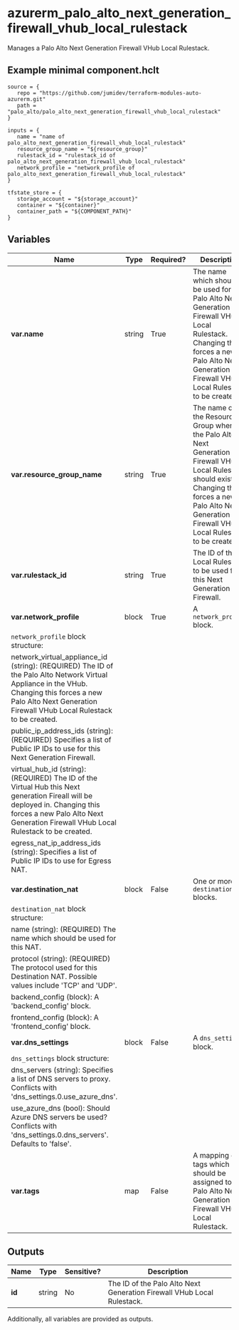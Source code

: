 # azurerm_palo_alto_next_generation_firewall_vhub_local_rulestack

Manages a Palo Alto Next Generation Firewall VHub Local Rulestack.

## Example minimal component.hclt

```hcl
source = {
   repo = "https://github.com/jumidev/terraform-modules-auto-azurerm.git" 
   path = "palo_alto/palo_alto_next_generation_firewall_vhub_local_rulestack" 
}

inputs = {
   name = "name of palo_alto_next_generation_firewall_vhub_local_rulestack" 
   resource_group_name = "${resource_group}" 
   rulestack_id = "rulestack_id of palo_alto_next_generation_firewall_vhub_local_rulestack" 
   network_profile = "network_profile of palo_alto_next_generation_firewall_vhub_local_rulestack" 
}

tfstate_store = {
   storage_account = "${storage_account}" 
   container = "${container}" 
   container_path = "${COMPONENT_PATH}" 
}

```

## Variables

| Name | Type | Required? |  Description |
| ---- | ---- | --------- |  ----------- |
| **var.name** | string | True | The name which should be used for this Palo Alto Next Generation Firewall VHub Local Rulestack. Changing this forces a new Palo Alto Next Generation Firewall VHub Local Rulestack to be created. | 
| **var.resource_group_name** | string | True | The name of the Resource Group where the Palo Alto Next Generation Firewall VHub Local Rulestack should exist. Changing this forces a new Palo Alto Next Generation Firewall VHub Local Rulestack to be created. | 
| **var.rulestack_id** | string | True | The ID of the Local Rulestack to be used for this Next Generation Firewall. | 
| **var.network_profile** | block | True | A `network_profile` block. | 
| `network_profile` block structure: || 
|   network_virtual_appliance_id (string): (REQUIRED) The ID of the Palo Alto Network Virtual Appliance in the VHub. Changing this forces a new Palo Alto Next Generation Firewall VHub Local Rulestack to be created. ||
|   public_ip_address_ids (string): (REQUIRED) Specifies a list of Public IP IDs to use for this Next Generation Firewall. ||
|   virtual_hub_id (string): (REQUIRED) The ID of the Virtual Hub this Next generation Fireall will be deployed in. Changing this forces a new Palo Alto Next Generation Firewall VHub Local Rulestack to be created. ||
|   egress_nat_ip_address_ids (string): Specifies a list of Public IP IDs to use for Egress NAT. ||
| **var.destination_nat** | block | False | One or more `destination_nat` blocks. | 
| `destination_nat` block structure: || 
|   name (string): (REQUIRED) The name which should be used for this NAT. ||
|   protocol (string): (REQUIRED) The protocol used for this Destination NAT. Possible values include 'TCP' and 'UDP'. ||
|   backend_config (block): A 'backend_config' block. ||
|   frontend_config (block): A 'frontend_config' block. ||
| **var.dns_settings** | block | False | A `dns_settings` block. | 
| `dns_settings` block structure: || 
|   dns_servers (string): Specifies a list of DNS servers to proxy. Conflicts with 'dns_settings.0.use_azure_dns'. ||
|   use_azure_dns (bool): Should Azure DNS servers be used? Conflicts with 'dns_settings.0.dns_servers'. Defaults to 'false'. ||
| **var.tags** | map | False | A mapping of tags which should be assigned to the Palo Alto Next Generation Firewall VHub Local Rulestack. | 



## Outputs

| Name | Type | Sensitive? | Description |
| ---- | ---- | --------- | --------- |
| **id** | string | No  | The ID of the Palo Alto Next Generation Firewall VHub Local Rulestack. | 

Additionally, all variables are provided as outputs.
